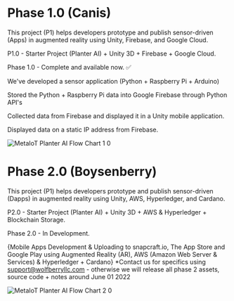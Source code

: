 # Phase 1.0 (Canis)
This project (P1) helps developers prototype and publish sensor-driven (Apps) in augmented reality using Unity, Firebase, and Google Cloud. 

P1.0 - Starter Project (Planter AI) + Unity 3D + Firebase + Google Cloud.

Phase 1.0 - Complete and available now. ✅

We've developed a sensor application (Python + Raspberry Pi + Arduino)

Stored the Python + Raspberry Pi data into Google Firebase through Python API's

Collected data from Firebase and displayed it in a Unity mobile application.

Displayed data on a static IP address from Firebase.

![MetaIoT   Planter AI Flow Chart 1 0](https://user-images.githubusercontent.com/53659320/161646426-c2d79586-a1d1-4815-a024-b77cb2fe3026.jpg)




    
    
# Phase 2.0 (Boysenberry)
This project (P1) helps developers prototype and publish sensor-driven (Dapps) in augmented reality using Unity, AWS, Hyperledger, and Cardano. 

P2.0 - Starter Project (Planter AI) +  Unity 3D + AWS & Hyperledger + Blockchain Storage.

Phase 2.0  - In Development.

{Mobile Apps Development & Uploading to snapcraft.io, The App Store and Google Play using Augmented Reality (AR), AWS (Amazon Web Server & Services) & Hyperledger + Cardano} *Contact us for specifics using support@wolfberryllc.com - otherwise we will release all phase 2 assets, source code + notes around June 01 2022

![MetaIoT   Planter AI Flow Chart 2 0](https://user-images.githubusercontent.com/53659320/166248459-a0975b78-849e-4f3b-892c-ed472c03e384.jpg)


